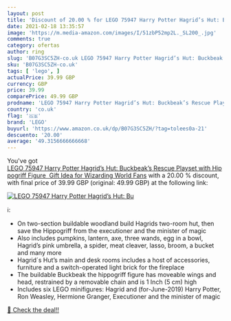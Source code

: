 ```yaml
---
layout: post
title: 'Discount of 20.00 % for LEGO 75947 Harry Potter Hagrid’s Hut: Bu'
date: 2021-02-18 13:35:57
image: 'https://m.media-amazon.com/images/I/51zbP52mp2L._SL200_.jpg'
comments: true
category: ofertas
author: ring
slug: 'B07G3SC5ZH-co.uk LEGO 75947 Harry Potter Hagrid’s Hut: Buckbeak’s Rescue...'
sku: 'B07G3SC5ZH-co.uk'
tags: [ 'lego', ]
actualPrice: 39.99 GBP
currency: GBP
price: 39.99
comparePrice: 49.99 GBP
prodname: 'LEGO 75947 Harry Potter Hagrid’s Hut: Buckbeak’s Rescue Playset with Hippogriff Figure  Gift Idea for Wizarding World Fans'
country: 'co.uk'
flag: '🇬🇧'
brand: 'LEGO'
buyurl: 'https://www.amazon.co.uk/dp/B07G3SC5ZH/?tag=tolees0a-21'
descuento: '20.00'
average: '49.3156666666668'
---
```


You've got [LEGO 75947 Harry Potter Hagrid’s Hut: Buckbeak’s Rescue Playset with Hippogriff Figure  Gift Idea for Wizarding World Fans](https://www.amazon.co.uk/dp/B07G3SC5ZH/?tag=tolees0a-21) with a  20.00 % discount, with final price of 39.99 GBP (original: 49.99 GBP) at the following link:

[![LEGO 75947 Harry Potter Hagrid’s Hut: Bu](https://m.media-amazon.com/images/I/51zbP52mp2L._SL200_.jpg)](https://www.amazon.co.uk/dp/B07G3SC5ZH/?tag=tolees0a-21)

ℹ️:

- On two-section buildable woodland build Hagrids two-room hut, then save the Hippogriff from the executioner and the minister of magic
- Also includes pumpkins, lantern, axe, three wands, egg in a bowl, Hagrid’s pink umbrella, a spider, meat cleaver, lasso, broom, a bucket and many more
- Hagrid´s Hut’s main and desk rooms includes a host of accessories, furniture and a switch-operated light brick for the fireplace
- The buildable Buckbeak the hippogriff figure has moveable wings and head, restrained by a removable chain and is 1 Inch (5 cm) high
- Includes six LEGO minifigures: Hagrid and (for-June-2019) Harry Potter, Ron Weasley, Hermione Granger, Executioner and the minister of magic

[🛒 Check the deal!!](https://www.amazon.co.uk/dp/B07G3SC5ZH/?tag=tolees0a-21)
